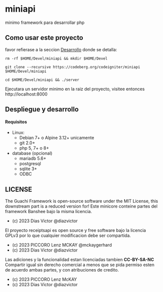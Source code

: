 # miniapi

minimo framework para desarrollar php

## Como usar este proyecto

favor refierase a la seccion [Desarrollo](#despliegue-y-desarrollo) donde se detalla:

```
rm -rf $HOME/Devel/miniapi && mkdir $HOME/Devel

git clone --recursive https://codeberg.org/codeigniter/miniapi $HOME/Devel/miniapi

cd $HOME/Devel/miniapi && ./server
```

Ejecutara un servidor minimo en la raiz del proyecto, visitee entonces http://localhost:8000

## Despliegue y desarrollo

#### Requisitos

* Linux:
  * Debian 7+ o Alpine 3.12+ unicamente
  * git 2.0+
  * php 5, 7+ o 8+
* database (opcional)
  * mariadb 5.6+
  * postgresql
  * sqlite 3+
  * ODBC

## LICENSE

The Guachi Framework is open-source software under the MIT License, this downstream part is a reduced version for!
Este minicore conteine partes del framework Banshee bajo la misma licencia.

* (c) 2023 Dias Victor @diazvictor

El proyecto receiptsapi es open source y free software bajo la licencia GPLv3 por lo que cualquier modificacion debe ser compartida.

* (c) 2023 PICCORO Lenz MCKAY @mckaygerhard
* (c) 2023 Dias Victor @diazvictor

Las adiciones y la funcionalidad estan licenciadas tambien **CC-BY-SA-NC** Compartir igual sin derecho comercial a menos que se pida permiso esten de acuerdo ambas partes, y con atribuciones de credito.

* (c) 2023 PICCORO Lenz McKAY <mckaygerhard>
* (c) 2023 Dias Victor @diazvictor

